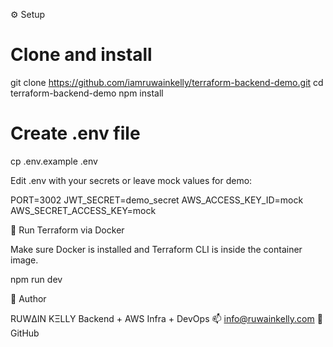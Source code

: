 ⚙️ Setup

# Clone and install
git clone https://github.com/iamruwainkelly/terraform-backend-demo.git
cd terraform-backend-demo
npm install

# Create .env file
cp .env.example .env


Edit .env with your secrets or leave mock values for demo:

PORT=3002
JWT_SECRET=demo_secret
AWS_ACCESS_KEY_ID=mock
AWS_SECRET_ACCESS_KEY=mock

🐳 Run Terraform via Docker

Make sure Docker is installed and Terraform CLI is inside the container image.

npm run dev


🧠 Author

RUWΔIN KΞLLY
Backend + AWS Infra + DevOps
📫 info@ruwainkelly.com
🔗 GitHub
